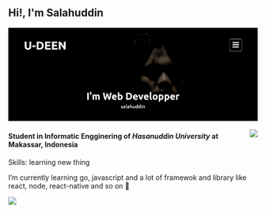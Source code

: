 ## Hi!, I'm Salahuddin
![foto saya](https://github.com/Dinel13/Shop-App/blob/notif/github-udin.png)

<img align="right" src="https://github-readme-stats.vercel.app/api?username=dinel13&show_icons=true&hide_border=true"/>

#### Student in Informatic Engginering of _Hasanuddin University_ at Makassar, Indonesia

Skills: learning new thing

I’m currently learning go, javascript and a lot of framewok and library like react, node, react-native and so on 🤔


<!--
**Dinel13/DInel13** is a ✨ _special_ ✨ repository because its `README.md` (this file) appears on your GitHub profile.

Here are some ideas to get you started:

- 🔭 I’m currently working on ...
- 🌱 I’m currently learning ...
- 👯 I’m looking to collaborate on ...
- 🤔 I’m looking for help with ...
- 💬 Ask me about ...
- 📫 How to reach me: ...
- 😄 Pronouns: ...
- ⚡ Fun fact: ...
-->

![](https://komarev.com/ghpvc/?username=dinel13&color=blueviolet)
